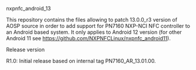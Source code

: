 nxpnfc_android_13

This repository contains the files allowing to patch 13.0.0_r3 version of AOSP source in order to add support for PN7160 NXP-NCI NFC controller to an Android based system. It only applies to Android 12 version (for other Android 11 see https://github.com/NXPNFCLinux/nxpnfc_android11).


Release version

R1.0: Initial release based on internal tag PN7160_AR_13.01.00.
